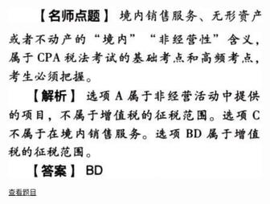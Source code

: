 ![](75b638541d0cfb53666bd56403360c75.png)

![](ba3109db03671e35debc4c79adcfe981.png)

[查看题目](../C02.增值税.本章真题.md#4-题目)

